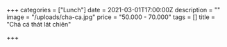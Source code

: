 +++
categories = ["Lunch"]
date = 2021-03-01T17:00:00Z
description = ""
image = "/uploads/cha-ca.jpg"
price = "50.000 - 70.000"
tags = []
title = "Chả cá thát lát chiên"

+++
